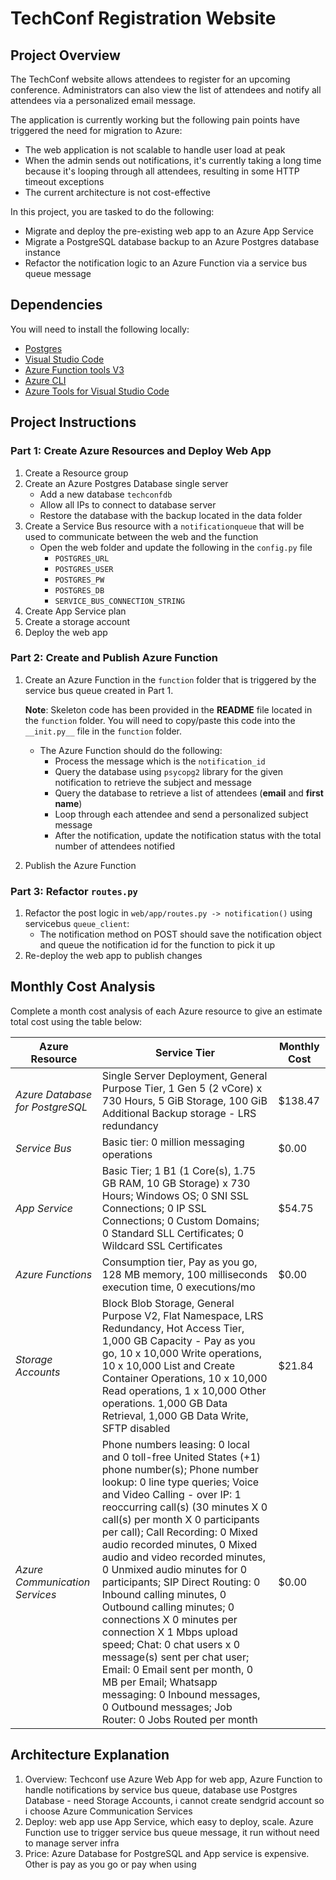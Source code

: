 # TechConf Registration Website

## Project Overview
The TechConf website allows attendees to register for an upcoming conference. Administrators can also view the list of attendees and notify all attendees via a personalized email message.

The application is currently working but the following pain points have triggered the need for migration to Azure:
 - The web application is not scalable to handle user load at peak
 - When the admin sends out notifications, it's currently taking a long time because it's looping through all attendees, resulting in some HTTP timeout exceptions
 - The current architecture is not cost-effective 

In this project, you are tasked to do the following:
- Migrate and deploy the pre-existing web app to an Azure App Service
- Migrate a PostgreSQL database backup to an Azure Postgres database instance
- Refactor the notification logic to an Azure Function via a service bus queue message

## Dependencies

You will need to install the following locally:
- [Postgres](https://www.postgresql.org/download/)
- [Visual Studio Code](https://code.visualstudio.com/download)
- [Azure Function tools V3](https://docs.microsoft.com/en-us/azure/azure-functions/functions-run-local?tabs=windows%2Ccsharp%2Cbash#install-the-azure-functions-core-tools)
- [Azure CLI](https://docs.microsoft.com/en-us/cli/azure/install-azure-cli?view=azure-cli-latest)
- [Azure Tools for Visual Studio Code](https://marketplace.visualstudio.com/items?itemName=ms-vscode.vscode-node-azure-pack)

## Project Instructions

### Part 1: Create Azure Resources and Deploy Web App
1. Create a Resource group
2. Create an Azure Postgres Database single server
   - Add a new database `techconfdb`
   - Allow all IPs to connect to database server
   - Restore the database with the backup located in the data folder
3. Create a Service Bus resource with a `notificationqueue` that will be used to communicate between the web and the function
   - Open the web folder and update the following in the `config.py` file
      - `POSTGRES_URL`
      - `POSTGRES_USER`
      - `POSTGRES_PW`
      - `POSTGRES_DB`
      - `SERVICE_BUS_CONNECTION_STRING`
4. Create App Service plan
5. Create a storage account
6. Deploy the web app

### Part 2: Create and Publish Azure Function
1. Create an Azure Function in the `function` folder that is triggered by the service bus queue created in Part 1.

      **Note**: Skeleton code has been provided in the **README** file located in the `function` folder. You will need to copy/paste this code into the `__init.py__` file in the `function` folder.
      - The Azure Function should do the following:
         - Process the message which is the `notification_id`
         - Query the database using `psycopg2` library for the given notification to retrieve the subject and message
         - Query the database to retrieve a list of attendees (**email** and **first name**)
         - Loop through each attendee and send a personalized subject message
         - After the notification, update the notification status with the total number of attendees notified
2. Publish the Azure Function

### Part 3: Refactor `routes.py`
1. Refactor the post logic in `web/app/routes.py -> notification()` using servicebus `queue_client`:
   - The notification method on POST should save the notification object and queue the notification id for the function to pick it up
2. Re-deploy the web app to publish changes

## Monthly Cost Analysis
Complete a month cost analysis of each Azure resource to give an estimate total cost using the table below:

| Azure Resource | Service Tier | Monthly Cost |
| ------------ | ------------ | ------------ |
| *Azure Database for PostgreSQL* |  Single Server Deployment, General Purpose Tier, 1 Gen 5 (2 vCore) x 730 Hours, 5 GiB Storage, 100 GiB Additional Backup storage - LRS redundancy | $138.47 |
| *Service Bus* | Basic tier: 0 million messaging operations | $0.00 |
| *App Service* | Basic Tier; 1 B1 (1 Core(s), 1.75 GB RAM, 10 GB Storage) x 730 Hours; Windows OS; 0 SNI SSL Connections; 0 IP SSL Connections; 0 Custom Domains; 0 Standard SLL Certificates; 0 Wildcard SSL Certificates | $54.75 |
| *Azure Functions* | Consumption tier, Pay as you go, 128 MB memory, 100 milliseconds execution time, 0 executions/mo | $0.00 |
| *Storage Accounts* | Block Blob Storage, General Purpose V2, Flat Namespace, LRS Redundancy, Hot Access Tier, 1,000 GB Capacity - Pay as you go, 10 x 10,000 Write operations, 10 x 10,000 List and Create Container Operations, 10 x 10,000 Read operations, 1 x 10,000 Other operations. 1,000 GB Data Retrieval, 1,000 GB Data Write, SFTP disabled | $21.84 |
| *Azure Communication Services* | Phone numbers leasing: 0 local and 0 toll-free United States (+1) phone number(s); Phone number lookup: 0 line type queries; Voice and Video Calling - over IP: 1 reoccurring call(s) (30 minutes X 0 call(s) per month X 0 participants per call); Call Recording: 0 Mixed audio recorded minutes, 0 Mixed audio and video recorded minutes, 0 Unmixed audio minutes for 0 participants; SIP Direct Routing: 0 Inbound calling minutes, 0 Outbound calling minutes; 0 connections X 0 minutes per connection X 1 Mbps upload speed; Chat: 0 chat users x 0 message(s) sent per chat user; Email: 0 Email sent per month, 0 MB per Email; Whatsapp messaging: 0 Inbound messages, 0 Outbound messages; Job Router: 0 Jobs Routed per month | $0.00 |

## Architecture Explanation
1. Overview: Techconf use Azure Web App for web app, Azure Function to handle notifications by service bus queue, database use Postgres Database - need Storage Accounts, i cannot create sendgrid account so i choose Azure Communication Services
2. Deploy: web app use App Service, which easy to deploy, scale. Azure Function use to trigger service bus queue message, it run without need to manage server infra
3. Price: Azure Database for PostgreSQL and App service is expensive. Other is pay as you go or pay when using
